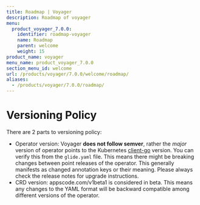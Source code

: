```yaml
---
title: Roadmap | Voyager
description: Roadmap of voyager
menu:
  product_voyager_7.0.0:
    identifier: roadmap-voyager
    name: Roadmap
    parent: welcome
    weight: 15
product_name: voyager
menu_name: product_voyager_7.0.0
section_menu_id: welcome
url: /products/voyager/7.0.0/welcome/roadmap/
aliases:
  - /products/voyager/7.0.0/roadmap/
---
```


# Versioning Policy

There are 2 parts to versioning policy:

 - Operator version: Voyager __does not follow semver__, rather the _major_ version of operator points to the
Kubernetes [client-go](https://github.com/kubernetes/client-go#branches-and-tags) version. You can verify this
from the `glide.yaml` file. This means there might be breaking changes between point releases of the operator.
This generally manifests as changed annotation keys or their meaning.
Please always check the release notes for upgrade instructions.
 - CRD version: appscode.com/v1beta1 is considered in beta. This means any changes to the YAML format will be backward
compatible among different versions of the operator.
